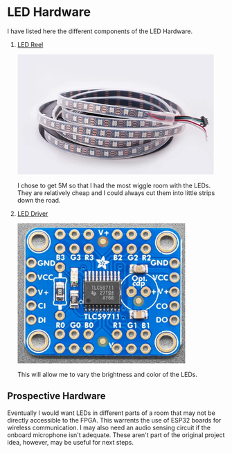# LED Hardware

I have listed here the different components of the LED Hardware.

1. [LED Reel](https://www.amazon.com/WS2812B-Individual-Addressable-144Pixels-Non-Waterproof/dp/B09PBH3N6L/ref=sr_1_8?dib=eyJ2IjoiMSJ9.a78J0FnYsQJ7W2CuId3Dp0knf6sB_x2zrHmBPoa4cvYWP_JfqsX1bHq5-9lwRyDurrCnUhalrVXdQVUuYacoEazpeS2quF684JGgWvVvY5lh0FiOAInv-2dc0zLObjIc6wm9oN5kQK5DUzx_MpafCkZvfwR0zzpDDDmsYchTgI13APUr3dHClJLnO9XUF6WON8VZRz0a5dqY_ZgxtpOMlPMZCfJh2zEh8ri3RVECntPbrE5Hxa6LI_GiazFs80Srn5aBZPBxuIs_MdwwyUla3wJznUGuzmPCCnKYVvWfzbk.i546hnxeX-evPjvnFkPofw41ZxicNFzFwZQqoadrsNI&dib_tag=se&hvadid=670040602964&hvdev=c&hvexpln=0&hvlocphy=9031168&hvnetw=g&hvocijid=13105315360940684906--&hvqmt=b&hvrand=13105315360940684906&hvtargid=kwd-2059939939829&hydadcr=24334_13517547&keywords=ws2812b%2Brgb%2Bmodule&mcid=fd985980063c3554939a251937fa8c14&qid=1761191506&sr=8-8&th=1)

   ![WS2812B LED Strip](../../Images/LEDStrip.png)
   
   I chose to get 5M so that I had the most wiggle room with the LEDs. They are relatively cheap and I could always cut them into little strips down the road.
3. [LED Driver](https://www.adafruit.com/product/1455?gad_source=1&gad_campaignid=21079267614&gbraid=0AAAAADx9JvTmJbkcPpc4Q2se-f91Nysap&gclid=CjwKCAjwgeLHBhBuEiwAL5gNEbACLwLLZXMsx7r6Jmkd17t4T07fPJSP1TLDgnYRraNMTIRD6_-bWBoCk4UQAvD_BwE)

   ![LED Driver](../../Images/LEDDriver.png)
   
   This will allow me to vary the brightness and color of the LEDs.

## Prospective Hardware

Eventually I would want LEDs in different parts of a room that may not be directly accessible to the FPGA. This warrents the use of ESP32 boards for wireless communication.
I may also need an audio sensing circuit if the onboard microphone isn't adequate. These aren't part of the original project idea, however, may be useful for next steps.
